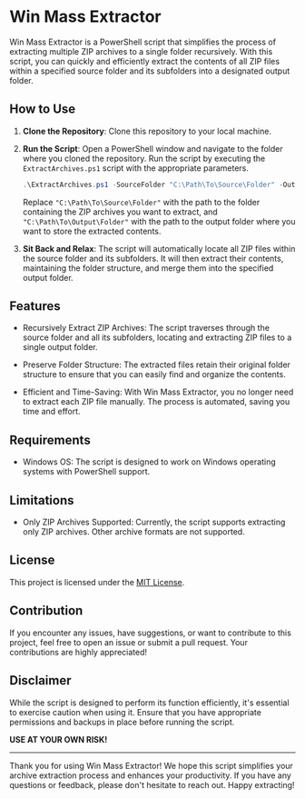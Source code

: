 # Win Mass Extractor

Win Mass Extractor is a PowerShell script that simplifies the process of extracting multiple ZIP archives to a single folder recursively. With this script, you can quickly and efficiently extract the contents of all ZIP files within a specified source folder and its subfolders into a designated output folder.

## How to Use

1. **Clone the Repository**: Clone this repository to your local machine.

2. **Run the Script**: Open a PowerShell window and navigate to the folder where you cloned the repository. Run the script by executing the `ExtractArchives.ps1` script with the appropriate parameters.

   ```powershell
   .\ExtractArchives.ps1 -SourceFolder "C:\Path\To\Source\Folder" -OutputFolder "C:\Path\To\Output\Folder"
   ```

   Replace `"C:\Path\To\Source\Folder"` with the path to the folder containing the ZIP archives you want to extract, and `"C:\Path\To\Output\Folder"` with the path to the output folder where you want to store the extracted contents.

3. **Sit Back and Relax**: The script will automatically locate all ZIP files within the source folder and its subfolders. It will then extract their contents, maintaining the folder structure, and merge them into the specified output folder.

## Features

- Recursively Extract ZIP Archives: The script traverses through the source folder and all its subfolders, locating and extracting ZIP files to a single output folder.

- Preserve Folder Structure: The extracted files retain their original folder structure to ensure that you can easily find and organize the contents.

- Efficient and Time-Saving: With Win Mass Extractor, you no longer need to extract each ZIP file manually. The process is automated, saving you time and effort.

## Requirements

- Windows OS: The script is designed to work on Windows operating systems with PowerShell support.

## Limitations

- Only ZIP Archives Supported: Currently, the script supports extracting only ZIP archives. Other archive formats are not supported.

## License

This project is licensed under the [MIT License](LICENSE).

## Contribution

If you encounter any issues, have suggestions, or want to contribute to this project, feel free to open an issue or submit a pull request. Your contributions are highly appreciated!

## Disclaimer

While the script is designed to perform its function efficiently, it's essential to exercise caution when using it. Ensure that you have appropriate permissions and backups in place before running the script.

**USE AT YOUR OWN RISK!**

---

Thank you for using Win Mass Extractor! We hope this script simplifies your archive extraction process and enhances your productivity. If you have any questions or feedback, please don't hesitate to reach out. Happy extracting!
